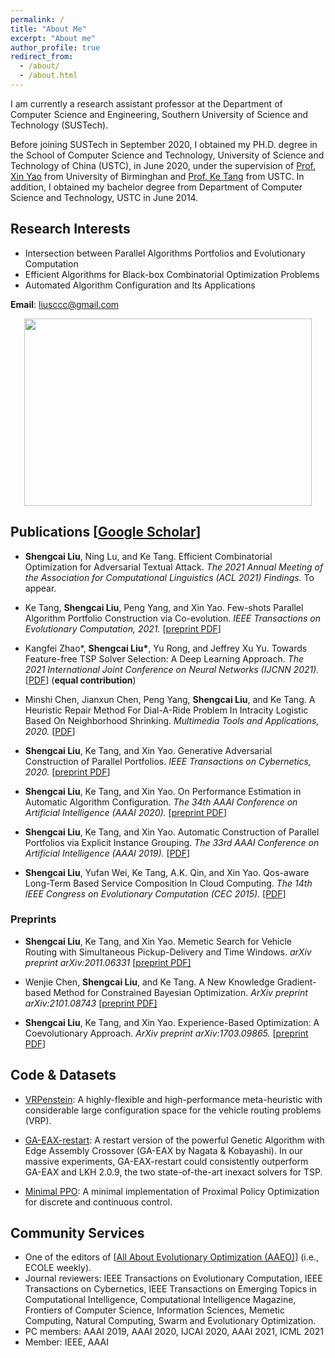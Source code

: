 ```yaml
---
permalink: /
title: "About Me"
excerpt: "About me"
author_profile: true
redirect_from: 
  - /about/
  - /about.html
---
```

I am currently a research assistant professor at the Department of Computer Science and Engineering, Southern University of Science and Technology (SUSTech).

Before joining SUSTech in September 2020, I obtained my PH.D. degree in the School of Computer Science and Technology, University of Science and Technology of China (USTC), in June 2020, under the supervision of [Prof. Xin Yao](https://www.cs.bham.ac.uk/~xin/) from University of Birminghan and [Prof. Ke Tang](http://faculty.sustech.edu.cn/tangk3/en/) from USTC. In addition, I obtained my bachelor degree from Department of Computer Science and Technology, USTC in June 2014.

## Research Interests
* Intersection between Parallel Algorithms Portfolios and Evolutionary Computation
* Efficient Algorithms for Black-box Combinatorial Optimization Problems 
* Automated Algorithm Configuration and Its Applications


**Email**: liusccc@gmail.com
<p align="center">
  <img width="460" height="300" src="http://senshineL.github.io/images/paper-thin-purpose.png">
</p>
<!-- ![](http://senshineL.github.io/images/Purpose-Diagram-4.png) -->

## Publications [[Google Scholar](https://scholar.google.com/citations?user=tV0nV3oAAAAJ&hl=en)]
* **Shengcai Liu**, Ning Lu, and Ke Tang. Efficient Combinatorial Optimization for Adversarial Textual Attack. *The 2021 Annual Meeting of the Association for Computational Linguistics (ACL 2021) Findings.* To appear.

* Ke Tang, **Shengcai Liu**, Peng Yang, and Xin Yao. Few-shots Parallel Algorithm Portfolio Construction via Co-evolution. *IEEE Transactions on Evolutionary Computation, 2021.* [[preprint PDF](http://senshineL.github.io/files/CEPS.pdf)]

* Kangfei Zhao\*, **Shengcai Liu\***, Yu Rong, and Jeffrey Xu Yu. Towards Feature-free TSP Solver Selection: A Deep Learning Approach. *The 2021 International Joint Conference on Neural Networks (IJCNN 2021).* [[PDF](http://senshineL.github.io/files/IJCNN2021.pdf)] (**equal contribution**)

* Minshi Chen, Jianxun Chen, Peng Yang, **Shengcai Liu**, and Ke Tang. A Heuristic Repair Method For Dial-A-Ride Problem In Intracity Logistic Based On Neighborhood Shrinking. *Multimedia Tools and Applications, 2020.* [[PDF](https://link.springer.com/content/pdf/10.1007/s11042-020-08894-7.pdf)]

* **Shengcai Liu**, Ke Tang, and Xin Yao. Generative Adversarial Construction of Parallel Portfolios. *IEEE Transactions on Cybernetics, 2020.* [[preprint PDF](http://senshineL.github.io/files/tcyb2020.pdf)]
   
* **Shengcai Liu**, Ke Tang, and Xin Yao. On Performance Estimation in Automatic Algorithm Configuration. *The 34th AAAI Conference on Artificial Intelligence (AAAI 2020).* [[preprint PDF](http://senshineL.github.io/files/AAAI-2020-final.pdf)]

* **Shengcai Liu**, Ke Tang, and Xin Yao. Automatic Construction of Parallel Portfolios via Explicit Instance Grouping. *The 33rd AAAI Conference on Artificial Intelligence (AAAI 2019).* [[PDF](http://senshineL.github.io/files/AAAI-2019-final.pdf)]

* **Shengcai Liu**, Yufan Wei, Ke Tang, A.K. Qin, and Xin Yao. Qos-aware Long-Term Based Service Composition In Cloud Computing. *The 14th IEEE Congress on Evolutionary Computation (CEC 2015).* [[PDF](http://senshineL.github.io/files/CEC-2015-QoS.pdf)]

### Preprints
* **Shengcai Liu**, Ke Tang, and Xin Yao. Memetic Search for Vehicle Routing with Simultaneous Pickup-Delivery and Time Windows. *arXiv preprint arXiv:2011.06331* [[preprint PDF]](https://arxiv.org/pdf/2011.06331.pdf)

* Wenjie Chen, **Shengcai Liu**, and Ke Tang. A New Knowledge Gradient-based Method for Constrained Bayesian Optimization. *ArXiv preprint arXiv:2101.08743* [[preprint PDF]](https://arxiv.org/pdf/2101.08743.pdf)

<!-- * Ke Tang, **Shengcai Liu**, Peng Yang, and Xin Yao. Few-shots Parameter Tuning Via Co-evolution. *Arxiv preprint arxiv:2007.0050.* [[preprint PDF]](https://arxiv.org/abs/2007.00501.pdf) -->

<!-- * Kangfei Zhao\*, **Shengcai Liu\***, Yu Rong, and Jeffrey Xu Yu. Leveraging TSP Solver Complementarity via Deep Learning. *ArXiv preprint arXiv:2006.00715.* [[preprint PDF](https://arxiv.org/pdf/2006.00715.pdf)] (**equal contribution**) -->

* **Shengcai Liu**, Ke Tang, and Xin Yao. Experience-Based Optimization: A Coevolutionary Approach. *ArXiv preprint arXiv:1703.09865.* [[preprint PDF](https://arxiv.org/pdf/1703.09865)]

<!-- ## Patents

1. 一种车辆调度方法、装置、设备及存储介质[P]. 刘晟材,杨鹏,唐珂,姚新. 中国专利:CN109559078A, 2019-04-02
2. 一种仓储网络的库存调拨方法、装置及存储介质[P]. 刘晟材,杨鹏,唐珂,姚新. 中国专利:CN109711778A, 2019-05-03 -->

## Code & Datasets

* [VRPenstein](https://github.com/senshineL/VRPenstein): A highly-flexible and high-performance meta-heuristic with considerable large configuration space for the vehicle routing problems (VRP).

* [GA-EAX-restart](https://github.com/senshineL/GA-EAX-restart): A restart version of the powerful Genetic Algorithm with Edge Assembly Crossover (GA-EAX by Nagata & Kobayashi). In our massive experiments, GA-EAX-restart could consistently outperform GA-EAX and LKH 2.0.9, the two state-of-the-art inexact solvers for TSP.

* [Minimal PPO](https://github.com/senshineL/minimal-ppo): A minimal implementation of Proximal Policy Optimization for discrete and continuous control.

## Community Services
* One of the editors of [[All About Evolutionary Optimization (AAEO)](http://ecole.asia/news/)] (i.e., ECOLE weekly).
* Journal reviewers: IEEE Transactions on Evolutionary Computation, IEEE Transactions on Cybernetics, IEEE Transactions on Emerging Topics in Computational Intelligence, Computational Intelligence Magazine, Frontiers of Computer Science, Information Sciences, Memetic Computing, Natural Computing, Swarm and Evolutionary Optimization.
* PC members: AAAI 2019, AAAI 2020, IJCAI 2020, AAAI 2021, ICML 2021
* Member: IEEE, AAAI

<!-- ## Education & Experience
Sept. 2014 - June 2020  
Ph.D. candidate in Computer Science  
University of Science and Technology of China
Sept. 2010 - June 2014  
B.S. in Computer Science
University of Science and Technology of China -->